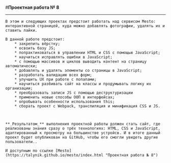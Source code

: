 ﻿#**Проектная работа № 8**
__________________________

	В этом и следующих проектах предстоит работать над сервисом Mesto: интерактивной страницей, куда можно добавлять фотографии, удалять их и ставить лайки.

	В данной работе предстоит:
		* закрепить вёрстку;
		* освоить базу JS;
		* попрактиковаться в управлении HTML и CSS с помощью JavaScript;
		* научиться исправлять ошибки в JavaScript;
		* с помощью массивов и циклов выводить контент на страницу автоматически;
		* добавлять и удалять элементы со страницы в JavaScript;
		* разработать валидацию всех форм;
		* улучшить UX при работе с попапами;
		* научиться разбивать сайт на классы и продумывать логику их организации;
		* преобразовать записи JS c помощью деструктуризации
		* применить новые способы ООП в интерфейсах;
		* опробывать особенности использования this;
		* сборать проект с Webpack, транспиляция и минификация CSS и JS.



	**_Результатом_** выполнения проектной работы должен стать сайт, где реализованы знания сразу о трёх технологиях: HTML, CSS и JavaScript, адаптированный к просмотру на большинстве устройсв. И в итоге данный проект будет опубликован на GitHub, чтобы его смогли увидеть другие пользователи.. 

	И доступным по ссылке [Mesto](https://talynik.github.io/mesto/index.html "Проектная работа № 8")